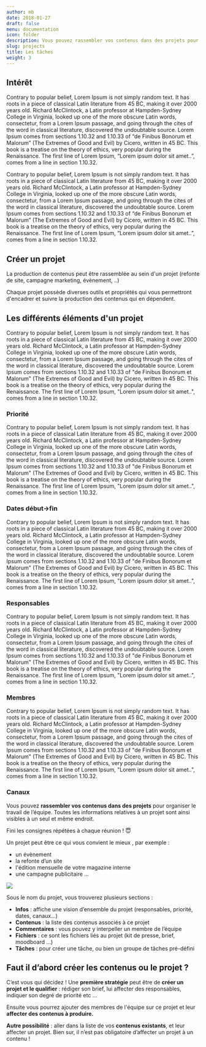 ```yaml
---
author: mb
date: 2018-01-27
draft: false
menu: documentation
icon: folder
description: Vous pouvez rassembler vos contenus dans des projets pour organiser le travail de l’équipe
slug: projects
title: Les tâches
weight: 3
---
```


## Intérêt

Contrary to popular belief, Lorem Ipsum is not simply random text. It has roots in a piece of classical Latin literature from 45 BC, making it over 2000 years old. Richard McClintock, a Latin professor at Hampden-Sydney College in Virginia, looked up one of the more obscure Latin words, consectetur, from a Lorem Ipsum passage, and going through the cites of the word in classical literature, discovered the undoubtable source. Lorem Ipsum comes from sections 1.10.32 and 1.10.33 of “de Finibus Bonorum et Malorum” (The Extremes of Good and Evil) by Cicero, written in 45 BC. This book is a treatise on the theory of ethics, very popular during the Renaissance. The first line of Lorem Ipsum, “Lorem ipsum dolor sit amet..”, comes from a line in section 1.10.32.

Contrary to popular belief, Lorem Ipsum is not simply random text. It has roots in a piece of classical Latin literature from 45 BC, making it over 2000 years old. Richard McClintock, a Latin professor at Hampden-Sydney College in Virginia, looked up one of the more obscure Latin words, consectetur, from a Lorem Ipsum passage, and going through the cites of the word in classical literature, discovered the undoubtable source. Lorem Ipsum comes from sections 1.10.32 and 1.10.33 of “de Finibus Bonorum et Malorum” (The Extremes of Good and Evil) by Cicero, written in 45 BC. This book is a treatise on the theory of ethics, very popular during the Renaissance. The first line of Lorem Ipsum, “Lorem ipsum dolor sit amet..”, comes from a line in section 1.10.32.

## Créer un projet

La production de contenus peut être rassemblée au sein d'un projet (refonte de site, campagne marketing, évènement, ..)

Chaque projet possède diverses outils et propriétés qui vous permettront d'encadrer et suivre la production des contenus qui en dépendent.

## Les différents éléments d'un projet

Contrary to popular belief, Lorem Ipsum is not simply random text. It has roots in a piece of classical Latin literature from 45 BC, making it over 2000 years old. Richard McClintock, a Latin professor at Hampden-Sydney College in Virginia, looked up one of the more obscure Latin words, consectetur, from a Lorem Ipsum passage, and going through the cites of the word in classical literature, discovered the undoubtable source. Lorem Ipsum comes from sections 1.10.32 and 1.10.33 of "de Finibus Bonorum et Malorum" (The Extremes of Good and Evil) by Cicero, written in 45 BC. This book is a treatise on the theory of ethics, very popular during the Renaissance. The first line of Lorem Ipsum, "Lorem ipsum dolor sit amet..", comes from a line in section 1.10.32.

### Priorité

Contrary to popular belief, Lorem Ipsum is not simply random text. It has roots in a piece of classical Latin literature from 45 BC, making it over 2000 years old. Richard McClintock, a Latin professor at Hampden-Sydney College in Virginia, looked up one of the more obscure Latin words, consectetur, from a Lorem Ipsum passage, and going through the cites of the word in classical literature, discovered the undoubtable source. Lorem Ipsum comes from sections 1.10.32 and 1.10.33 of "de Finibus Bonorum et Malorum" (The Extremes of Good and Evil) by Cicero, written in 45 BC. This book is a treatise on the theory of ethics, very popular during the Renaissance. The first line of Lorem Ipsum, "Lorem ipsum dolor sit amet..", comes from a line in section 1.10.32.

### Dates début->fin

Contrary to popular belief, Lorem Ipsum is not simply random text. It has roots in a piece of classical Latin literature from 45 BC, making it over 2000 years old. Richard McClintock, a Latin professor at Hampden-Sydney College in Virginia, looked up one of the more obscure Latin words, consectetur, from a Lorem Ipsum passage, and going through the cites of the word in classical literature, discovered the undoubtable source. Lorem Ipsum comes from sections 1.10.32 and 1.10.33 of "de Finibus Bonorum et Malorum" (The Extremes of Good and Evil) by Cicero, written in 45 BC. This book is a treatise on the theory of ethics, very popular during the Renaissance. The first line of Lorem Ipsum, "Lorem ipsum dolor sit amet..", comes from a line in section 1.10.32.

### Responsables

Contrary to popular belief, Lorem Ipsum is not simply random text. It has roots in a piece of classical Latin literature from 45 BC, making it over 2000 years old. Richard McClintock, a Latin professor at Hampden-Sydney College in Virginia, looked up one of the more obscure Latin words, consectetur, from a Lorem Ipsum passage, and going through the cites of the word in classical literature, discovered the undoubtable source. Lorem Ipsum comes from sections 1.10.32 and 1.10.33 of "de Finibus Bonorum et Malorum" (The Extremes of Good and Evil) by Cicero, written in 45 BC. This book is a treatise on the theory of ethics, very popular during the Renaissance. The first line of Lorem Ipsum, "Lorem ipsum dolor sit amet..", comes from a line in section 1.10.32.

### Membres

Contrary to popular belief, Lorem Ipsum is not simply random text. It has roots in a piece of classical Latin literature from 45 BC, making it over 2000 years old. Richard McClintock, a Latin professor at Hampden-Sydney College in Virginia, looked up one of the more obscure Latin words, consectetur, from a Lorem Ipsum passage, and going through the cites of the word in classical literature, discovered the undoubtable source. Lorem Ipsum comes from sections 1.10.32 and 1.10.33 of "de Finibus Bonorum et Malorum" (The Extremes of Good and Evil) by Cicero, written in 45 BC. This book is a treatise on the theory of ethics, very popular during the Renaissance. The first line of Lorem Ipsum, "Lorem ipsum dolor sit amet..", comes from a line in section 1.10.32.

### Canaux

Vous pouvez **rassembler vos contenus dans des projets** pour organiser le travail de l’équipe. Toutes les informations relatives à un projet sont ainsi visibles à un seul et même endroit.

Fini les consignes répétées à chaque réunion ! 😇

Un projet peut être ce qui vous convient le mieux , par exemple :

-   un évènement
-   la refonte d’un site
-   l'édition mensuelle de votre magazine interne
-   une campagne publicitaire …

![](https://lh3.googleusercontent.com/fc3jbAJXgHpxylcd-_SaWRthNzQeld4V8ofTu_5SFrOWXceZH2g1s3PUlk3j4N_uNLCKitq6458MygmpmSsY-G0QGdDSa9CBgM-n-Vlf6A2P44YKR4-OaUcAEJL8E-qJsezhk6E-)

Sous le nom du projet, vous trouverez plusieurs sections :

-   **Infos** : affiche une vision d’ensemble du projet (responsables, priorité, dates, canaux…)
-   **Contenus** : la liste des contenus associés à ce projet
-   **Commentaires** : vous pouvez y interpeller un membre de l’équipe
-   **Fichiers** : ce sont les fichiers liés au projet (kit de presse, brief, moodboard …)
-   **Tâches** : pour créer une tâche, ou bien un groupe de tâches pré-défini

## Faut il d’abord créer les contenus ou le projet ?

C’est vous qui décidez ! Une **première stratégie** peut être de **créer un projet et le qualifier** : rédiger son brief, lui affecter des responsables, indiquer son degré de priorité etc ...

Ensuite vous pourrez ajouter des membres de l'équipe sur ce projet et leur **affecter des contenus à produire.**

**Autre possibilité** : aller dans la liste de vos **contenus existants**, et leur affecter un projet. Bien sur, il n’est pas obligatoire d’affecter un projet à un contenu !
